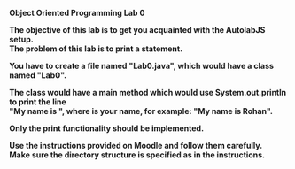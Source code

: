 <b>Object Oriented Programming Lab 0<b>


The objective of this lab is to get you acquainted with the AutolabJS setup.<br>
The problem of this lab is to print a statement.<br>

You have to create a file named "Lab0.java", which would have a class named "Lab0".<br>

The class would have a main method which would use System.out.println to print the line<br> 
"My name is <your name>", where <your name> is your name, for example: 
"My name is Rohan".

Only the print functionality should be implemented.<br>

Use the instructions provided on Moodle and follow them carefully. <br>
Make sure the directory structure is specified as in the instructions.<br>
